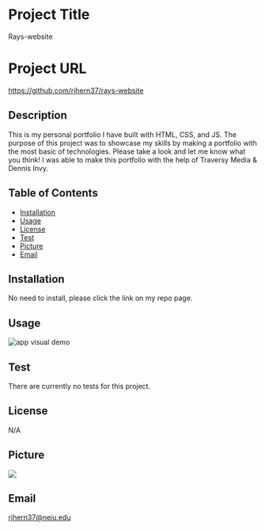 
# Project Title 
Rays-website


# Project URL
https://github.com/rjhern37/rays-website

## Description 
This is my personal portfolio I have built with HTML, CSS, and JS. The purpose of this project was to showcase my skills by making a portfolio with the most basic of technologies. Please take a look and let me know what you think! I was able to make this portfolio with the help of Traversy Media & Dennis Invy. 

## Table of Contents
* [Installation](#installation)
* [Usage](#usage)
* [License](#license)
* [Test](#test)
* [Picture](#picture)
* [Email](#email)


## Installation
No need to install, please click the link on my repo page.

## Usage
<img alt="app visual demo" src="assets/Rays-websiteGify.gif"/>

## Test
There are currently no tests for this project. 

## License
N/A

## Picture
<img src="https://avatars1.githubusercontent.com/u/59975055?v=4"/>

## Email
rjhern37@neiu.edu
